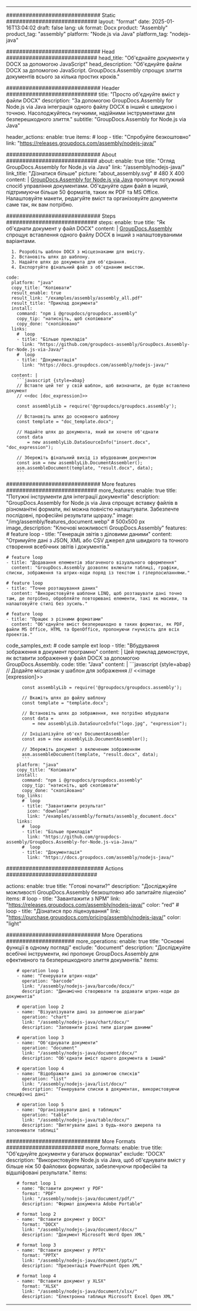



---
############################# Static ############################
layout: "format"
date:  2025-01-16T13:04:02
draft: false
lang: uk
format: Docx
product: "Assembly"
product_tag: "assembly"
platform: "Node.js via Java"
platform_tag: "nodejs-java"

############################# Head ############################
head_title: "Об'єднайте документи у DOCX за допомогою JavaScript"
head_description: "Об'єднуйте файли DOCX за допомогою JavaScript. GroupDocs.Assembly спрощує злиття документів всього за кілька простих кроків."

############################# Header ############################
title: "Просто об'єднуйте вміст у файли DOCX" 
description: "За допомогою GroupDocs.Assembly for Node.js via Java інтеграція одного файлу DOCX в інший є швидкою і точною. Насолоджуйтесь гнучкими, надійними інструментами для безперешкодного злиття."
subtitle: "GroupDocs.Assembly for Node.js via Java" 

header_actions:
  enable: true
  items:
    #  loop
    - title: "Спробуйте безкоштовно"
      link: "https://releases.groupdocs.com/assembly/nodejs-java/"
      
############################# About ############################
about:
    enable: true
    title: "Огляд GroupDocs.Assembly for Node.js via Java"
    link: "/assembly/nodejs-java/"
    link_title: "Дізнатися більше"
    picture: "about_assembly.svg" # 480 X 400
    content: |
       [GroupDocs.Assembly for Node.js via Java](/assembly/nodejs-java/) пропонує потужний спосіб управління документами. Об'єднуйте один файл в інший, підтримуючи більше 50 форматів, таких як PDF та MS Office. Налаштовуйте макети, редагуйте вміст та організовуйте документи саме так, як вам потрібно.

############################# Steps ############################
steps:
    enable: true
    title: "Як об'єднати документ у файл DOCX"
    content: |
      [GroupDocs.Assembly](/assembly/nodejs-java/) спрощує вставлення одного файлу DOCX в інший з налаштовуваними варіантами.
      
      1. Розробіть шаблон DOCX з місцезнаками для вмісту.
      2. Встановіть шлях до шаблону.
      3. Надайте шлях до документа для об'єднання.
      4. Експортуйте фінальний файл з об'єднаним вмістом.
   
    code:
      platform: "java"
      copy_title: "Копіювати"
      result_enable: true
      result_link: "/examples/assembly/assembly_all.pdf"
      result_title: "Приклад документа"
      install:
        command: "npm i @groupdocs/groupdocs.assembly"
        copy_tip: "натисніть, щоб скопіювати"
        copy_done: "скопійовано"
      links:
        #  loop
        - title: "Більше прикладів"
          link: "https://github.com/groupdocs-assembly/GroupDocs.Assembly-for-Node.js-via-Java/"
        #  loop
        - title: "Документація"
          link: "https://docs.groupdocs.com/assembly/nodejs-java/"
          
      content: |
        ```javascript {style=abap}
        // Вставте цей тег у свій шаблон, щоб визначити, де буде вставлено документ
        // <<doc [doc_expression]>>
    
        const assemblyLib = require('@groupdocs/groupdocs.assembly');

        // Встановіть шлях до основного шаблону
        const template = "doc_template.docx";

        // Надайте шлях до документа, який ви хочете об'єднати
        const data 
            = new assemblyLib.DataSourceInfo("insert.docx", "doc_expression");

        // Збережіть фінальний вихід із вбудованим документом
        const asm = new assemblyLib.DocumentAssembler();
        asm.assembleDocument(template, "result.docx", data);
        ```           

############################# More features ############################
more_features:
  enable: true
  title: "Потужні інструменти для інтеграції документів"
  description: "GroupDocs.Assembly for Node.js via Java спрощує вставку файлів в різноманітні формати, які можна повністю налаштувати. Забезпечте послідовні, професійні результати щоразу."
  image: "/img/assembly/features_document.webp" # 500x500 px
  image_description: "Ключові можливості GroupDocs.Assembly"
  features:
    # feature loop
    - title: "Генерація звітів з діловими даними"
      content: "Отримуйте дані з JSON, XML або CSV джерел для швидкого та точного створення всебічних звітів і документів."

    # feature loop
    - title: "Додавання елементів збагаченого візуального оформлення"
      content: "GroupDocs.Assembly дозволяє включати таблиці, графіки, списки, зображення та штрих-коди поряд із текстом і гіперпосиланнями."

    # feature loop
    - title: "Точне розташування даних"
      content: "Використовуйте шаблони LINQ, щоб розташувати дані точно там, де потрібно, обробляйте повторювані елементи, такі як масиви, та налаштовуйте стилі без зусиль."

    # feature loop
    - title: "Працює з різними форматами"
      content: "Об'єднуйте вміст безперешкодно в таких форматах, як PDF, файли MS Office, HTML та OpenOffice, пропонуючи гнучкість для всіх проектів."
      
  code_samples_ext:
    # code sample ext loop
    - title: "Вбудування зображення в документ програмно"
      content: |
        Цей приклад демонструє, як вставити зображення у файл DOCX за допомогою GroupDocs.Assembly.
      code:
        title: "Java"
        content: |
          ```javascript {style=abap}
          // Додайте місцезнак у шаблон для зображення
          // <<image [expression]>>
          
          const assemblyLib = require('@groupdocs/groupdocs.assembly');

          // Вкажіть шлях до файлу шаблону
          const template = "template.docx";

          // Встановіть шлях до зображення, яке потрібно вбудувати
          const data =
              = new assemblyLib.DataSourceInfo("logo.jpg", "expression");

          // Ініціалізуйте об'єкт DocumentAssembler
          const asm = new assemblyLib.DocumentAssembler();

          // Збережіть документ з включеним зображенням
          asm.assembleDocument(template, "result.docx", data);
          ```
        platform: "java"
        copy_title: "Копіювати"
        install:
          command: "npm i @groupdocs/groupdocs.assembly"
          copy_tip: "натисніть, щоб скопіювати"
          copy_done: "скопійовано"
        top_links:
          #  loop
          - title: "Завантажити результат"
            icon: "download"
            link: "/examples/assembly/formats/assembly_document.docx"
        links:
          #  loop
          - title: "Більше прикладів"
            link: "https://github.com/groupdocs-assembly/GroupDocs.Assembly-for-Node.js-via-Java/"
          #  loop
          - title: "Документація"
            link: "https://docs.groupdocs.com/assembly/nodejs-java/"
            

            


############################## Actions ############################

actions:
  enable: true
  title: "Готові почати?"
  description: "Досліджуйте можливості GroupDocs.Assembly безкоштовно або запитайте ліцензію"
  items:
    #  loop
    - title: "Завантажити з NPM"
      link: "https://releases.groupdocs.com/assembly/nodejs-java/"
      color: "red"
        #  loop
    - title: "Дізнатися про ліцензування"
      link: "https://purchase.groupdocs.com/pricing/assembly/nodejs-java/"
      color: "light"


############################# More Operations #####################
more_operations:
    enable: true
    title: "Основні функції в одному погляді"
    exclude: "document"
    description: "Досліджуйте всебічні інструменти, які пропонує GroupDocs.Assembly для ефективного та безперешкодного злиття документів."
    items: 
          
        # operation loop 1
        - name: "Генерувати штрих-коди"
          operation: "barcode"
          link: "/assembly/nodejs-java/barcode/docx/"
          description: "Динамічно створювати та додавати штрих-коди до документів"

        # operation loop 2
        - name: "Візуалізувати дані за допомогою діаграм"
          operation: "chart"
          link: "/assembly/nodejs-java/chart/docx/"
          description: "Заповнити різні типи діаграм даними"

        # operation loop 3
        - name: "Об'єднувати документи"
          operation: "document"
          link: "/assembly/nodejs-java/document/docx/"
          description: "Об'єднати вміст одного документа в інший"

        # operation loop 4
        - name: "Відображати дані за допомогою списків"
          operation: "list"
          link: "/assembly/nodejs-java/list/docx/"
          description: "Генерувати списки в документах, використовуючи специфічні дані"

        # operation loop 5
        - name: "Організовувати дані в таблицях"
          operation: "table"
          link: "/assembly/nodejs-java/table/docx/"
          description: "Витягувати дані з будь-якого джерела та заповнювати таблиці"
         
          
############################# More Formats ########################
more_formats:
    enable: true
    title: "Об'єднуйте документи у багатьох форматах"
    exclude: "DOCX"
    description: "Використовуйте Node.js via Java, щоб об'єднувати вміст у більше ніж 50 файлових форматах, забезпечуючи професійні та відшліфовані результати."
    items: 
          
        # format loop 1
        - name: "Вставити документ у PDF"
          format: "PDF"
          link: "/assembly/nodejs-java/document/pdf/"
          description: "Формат документа Adobe Portable"
          
        # format loop 2
        - name: "Вставити документ у DOCX"
          format: "DOCX"
          link: "/assembly/nodejs-java/document/docx/"
          description: "Документ Microsoft Word Open XML"
          
        # format loop 3
        - name: "Вставити документ у PPTX"
          format: "PPTX"
          link: "/assembly/nodejs-java/document/pptx/"
          description: "Презентація PowerPoint Open XML"
          
        # format loop 4
        - name: "Вставити документ у XLSX"
          format: "XLSX"
          link: "/assembly/nodejs-java/document/xlsx/"
          description: "Електронна таблиця Microsoft Excel Open XML"


          

---